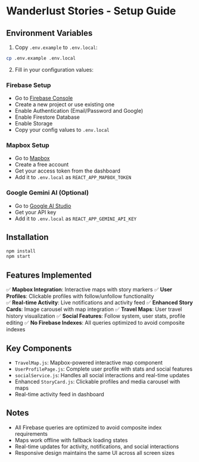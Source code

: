 # Wanderlust Stories - Setup Guide

## Environment Variables

1. Copy `.env.example` to `.env.local`:
```bash
cp .env.example .env.local
```

2. Fill in your configuration values:

### Firebase Setup
- Go to [Firebase Console](https://console.firebase.google.com/)
- Create a new project or use existing one
- Enable Authentication (Email/Password and Google)
- Enable Firestore Database
- Enable Storage
- Copy your config values to `.env.local`

### Mapbox Setup
- Go to [Mapbox](https://www.mapbox.com/)
- Create a free account
- Get your access token from the dashboard
- Add it to `.env.local` as `REACT_APP_MAPBOX_TOKEN`

### Google Gemini AI (Optional)
- Go to [Google AI Studio](https://makersuite.google.com/)
- Get your API key
- Add it to `.env.local` as `REACT_APP_GEMINI_API_KEY`

## Installation

```bash
npm install
npm start
```

## Features Implemented

✅ **Mapbox Integration**: Interactive maps with story markers
✅ **User Profiles**: Clickable profiles with follow/unfollow functionality  
✅ **Real-time Activity**: Live notifications and activity feed
✅ **Enhanced Story Cards**: Image carousel with map integration
✅ **Travel Maps**: User travel history visualization
✅ **Social Features**: Follow system, user stats, profile editing
✅ **No Firebase Indexes**: All queries optimized to avoid composite indexes

## Key Components

- `TravelMap.js`: Mapbox-powered interactive map component
- `UserProfilePage.js`: Complete user profile with stats and social features
- `socialService.js`: Handles all social interactions and real-time updates
- Enhanced `StoryCard.js`: Clickable profiles and media carousel with maps
- Real-time activity feed in dashboard

## Notes

- All Firebase queries are optimized to avoid composite index requirements
- Maps work offline with fallback loading states
- Real-time updates for activity, notifications, and social interactions
- Responsive design maintains the same UI across all screen sizes